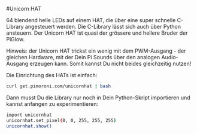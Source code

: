 <!--
---
name: Unicorn HAT
manufacturer: Pimoroni
url: http://shop.pimoroni.com/products/unicorn-hat
buy: http://shop.pimoroni.com/products/unicorn-hat
description: 64 blendend helle RGB LEDs auf einem HAT
github: https://github.com/pimoroni/unicornhat
install:
  'apt':
    - 'python-dev'
    - 'python3-dev'
  'python':
    - 'unicornhat'
  'python3':
    - 'unicornhat'
  'examples': 'python/examples/'
pincount: 40
pin:
  '12':
    name: Data
    direction: output
    mode: pwm
    active: high
    description: WS2812 Data
-->
#Unicorn HAT

64 blendend helle LEDs auf einem HAT, die über eine super schnelle C-Library angesteuert werden.
Die C-Library lässt sich auch über Python ansteuern. Der Unicorn HAT ist quasi der grössere und hellere Bruder der PiGlow.

Hinweis: der Unicorn HAT trickst ein wenig mit dem PWM-Ausgang - der gleichen Hardware, mit der Dein Pi Sounds über den
analogen Audio-Ausgang erzeugen kann. Somit kannst Du nicht beides gleichzeitig nutzen!

Die Einrichtung des HATs ist einfach:

```bash
curl get.pimoroni.com/unicornhat | bash
```

Dann musst Du die Library nur noch in Dein Python-Skript importieren und kannst anfangen zu experimentieren:

```bash
import unicornhat
unicornhat.set_pixel(0, 0, 255, 255, 255)
unicornhat.show()
```
